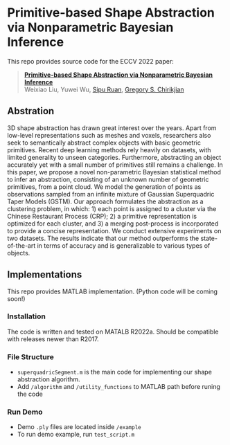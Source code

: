 # Primitive-based Shape Abstraction via Nonparametric Bayesian Inference

This repo provides source code for the ECCV 2022 paper:

> [**Primitive-based Shape Abstraction via Nonparametric Bayesian Inference**](https://https://arxiv.org/pdf/2203.14714.pdf "ArXiv version of the paper.")  
> Weixiao Liu, Yuwei Wu, [Sipu Ruan](https://ruansp.github.io/), [Gregory S. Chirikjian](https://cde.nus.edu.sg/me/staff/chirikjian-gregory-s/)


## Abstration

3D shape abstraction has drawn great interest over the years. Apart from low-level representations such as meshes and voxels, researchers also seek to semantically abstract complex objects with basic geometric primitives. 
Recent deep learning methods rely heavily on datasets, with limited generality to unseen categories.
Furthermore, abstracting an object accurately yet with a small number of primitives still remains a challenge.
In this paper, we propose a novel non-parametric Bayesian statistical method to infer an abstraction, consisting of an unknown number of geometric primitives, from a point cloud.
We model the generation of points as observations sampled from an infinite mixture of Gaussian Superquadric Taper Models (GSTM).
Our approach formulates the abstraction as a clustering problem, in which: 1) each point is assigned to a cluster via the Chinese Restaurant Process (CRP); 2) a primitive representation is optimized for each cluster, and 3) a merging post-process is incorporated to provide a concise representation.
We conduct extensive experiments on two datasets.
The results indicate that our method outperforms the state-of-the-art in terms of accuracy and is generalizable to various types of objects.

## Implementations

This repo provides MATLAB implementation. (Python code will be coming soon!)

### Installation

The code is written and tested on MATALB R2022a.
Should be compatible with releases newer than R2017.

### File Structure

- `superquadricSegment.m` is the main code for implementing our shape abstraction algorithm.
- Add `/algorithm` and `/utility_functions` to MATLAB path before runing the code

### Run Demo

- Demo `.ply` files are located inside `/example`
- To run demo example, run `test_script.m`